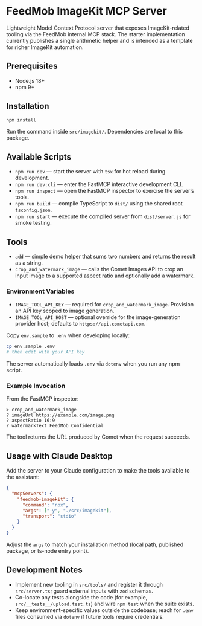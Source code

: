 # FeedMob ImageKit MCP Server

Lightweight Model Context Protocol server that exposes ImageKit-related tooling via the FeedMob internal MCP stack. The starter implementation currently publishes a single arithmetic helper and is intended as a template for richer ImageKit automation.

## Prerequisites
- Node.js 18+
- npm 9+

## Installation
```bash
npm install
```
Run the command inside `src/imagekit/`. Dependencies are local to this package.

## Available Scripts
- `npm run dev` — start the server with `tsx` for hot reload during development.
- `npm run dev:cli` — enter the FastMCP interactive development CLI.
- `npm run inspect` — open the FastMCP inspector to exercise the server’s tools.
- `npm run build` — compile TypeScript to `dist/` using the shared root `tsconfig.json`.
- `npm run start` — execute the compiled server from `dist/server.js` for smoke testing.

## Tools
- `add` — simple demo helper that sums two numbers and returns the result as a string.
- `crop_and_watermark_image` — calls the Comet Images API to crop an input image to a supported aspect ratio and optionally add a watermark.

### Environment Variables
- `IMAGE_TOOL_API_KEY` — required for `crop_and_watermark_image`. Provision an API key scoped to image generation.
- `IMAGE_TOOL_API_HOST` — optional override for the image-generation provider host; defaults to `https://api.cometapi.com`.

Copy `env.sample` to `.env` when developing locally:
```bash
cp env.sample .env
# then edit with your API key
```

The server automatically loads `.env` via `dotenv` when you run any npm script.

### Example Invocation
From the FastMCP inspector:
```
> crop_and_watermark_image
? imageUrl https://example.com/image.png
? aspectRatio 16:9
? watermarkText FeedMob Confidential
```
The tool returns the URL produced by Comet when the request succeeds.

## Usage with Claude Desktop
Add the server to your Claude configuration to make the tools available to the assistant:
```json
{
  "mcpServers": {
    "feedmob-imagekit": {
      "command": "npx",
      "args": ["-y", "./src/imagekit"],
      "transport": "stdio"
    }
  }
}
```
Adjust the `args` to match your installation method (local path, published package, or ts-node entry point).

## Development Notes
- Implement new tooling in `src/tools/` and register it through `src/server.ts`; guard external inputs with `zod` schemas.
- Co-locate any tests alongside the code (for example, `src/__tests__/upload.test.ts`) and wire `npm test` when the suite exists.
- Keep environment-specific values outside the codebase; reach for `.env` files consumed via `dotenv` if future tools require credentials.
